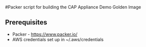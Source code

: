 #Packer script for building the CAP Appliance Demo Golden Image

## Prerequisites

* Packer - https://www.packer.io/
* AWS credentials set up in ~/.aws/credentials
